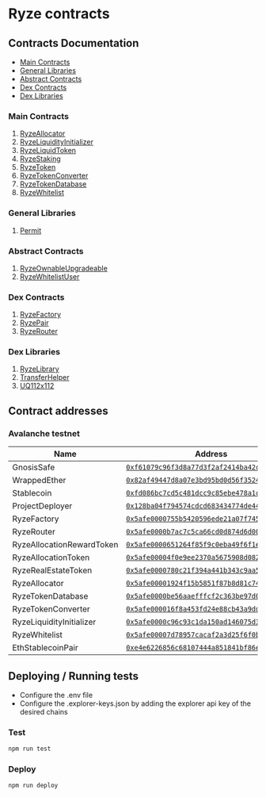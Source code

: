 # Ryze contracts

## Contracts Documentation

- [Main Contracts](#main-contracts)
- [General Libraries](#general-libraries)
- [Abstract Contracts](#abstract-contracts)
- [Dex Contracts](#dex-contracts)
- [Dex Libraries](#dex-libraries)

### Main Contracts

1. [RyzeAllocator](docs/RyzeAllocator.md)
2. [RyzeLiquidityInitializer](docs/RyzeLiquidityInitializer.md)
3. [RyzeLiquidToken](docs/RyzeLiquidToken.md)
4. [RyzeStaking](docs/RyzeStaking.md)
5. [RyzeToken](docs/RyzeToken.md)
6. [RyzeTokenConverter](docs/RyzeTokenConverter.md)
7. [RyzeTokenDatabase](docs/RyzeTokenDatabase.md)
8. [RyzeWhitelist](docs/RyzeWhitelist.md)

### General Libraries

1. [Permit](docs/libraries/Permit.md)

### Abstract Contracts

1. [RyzeOwnableUpgradeable](docs/abstract/RyzeOwnableUpgradeable.md)
2. [RyzeWhitelistUser](docs/abstract/RyzeWhitelistUser.md)

### Dex Contracts

1. [RyzeFactory](docs/dex/RyzeFactory.md)
2. [RyzePair](docs/dex/RyzePair.md)
3. [RyzeRouter](docs/dex/RyzeRouter.md)

### Dex Libraries

1. [RyzeLibrary](docs/dex/libraries/RyzeLibrary.md)
2. [TransferHelper](docs/dex/libraries/TransferHelper.md)
3. [UQ112x112](docs/dex/libraries/UQ112x112.md)

## Contract addresses

### Avalanche testnet

| Name                        | Address                                                                                                                | 
|-----------------------------|------------------------------------------------------------------------------------------------------------------------| 
| GnosisSafe                  | [`0xf61079c96f3d8a77d3f2af2414ba42cf3a013638`](https://arbiscan.io/address/0xf61079c96f3d8a77d3f2af2414ba42cf3a013638) | 
| WrappedEther                | [`0x82af49447d8a07e3bd95bd0d56f35241523fbab1`](https://arbiscan.io/address/0x82af49447d8a07e3bd95bd0d56f35241523fbab1) | 
| Stablecoin                  | [`0xfd086bc7cd5c481dcc9c85ebe478a1c0b69fcbb9`](https://arbiscan.io/address/0xfd086bc7cd5c481dcc9c85ebe478a1c0b69fcbb9) | 
| ProjectDeployer             | [`0x128ba04f794574cdcd683434774de447e938911d`](https://arbiscan.io/address/0x128ba04f794574cdcd683434774de447e938911d) | 
| RyzeFactory                 | [`0x5afe0000755b5420596ede21a07f745c9414c1a0`](https://arbiscan.io/address/0x5afe0000755b5420596ede21a07f745c9414c1a0) | 
| RyzeRouter                  | [`0x5afe0000b7ac7c5ca66cd0d874d6d00b6139538b`](https://arbiscan.io/address/0x5afe0000b7ac7c5ca66cd0d874d6d00b6139538b) | 
| RyzeAllocationRewardToken   | [`0x5afe0000651264f85f9c0eba49f6f1e46c925c9a`](https://arbiscan.io/address/0x5afe0000651264f85f9c0eba49f6f1e46c925c9a) | 
| RyzeAllocationToken         | [`0x5afe00004f0e9ee2370a5675908d08276d6d1d08`](https://arbiscan.io/address/0x5afe00004f0e9ee2370a5675908d08276d6d1d08) | 
| RyzeRealEstateToken         | [`0x5afe0000780c21f394a441b343c9aa531f4a9b2e`](https://arbiscan.io/address/0x5afe0000780c21f394a441b343c9aa531f4a9b2e) | 
| RyzeAllocator               | [`0x5afe00001924f15b5851f87b8d81c7486487ce12`](https://arbiscan.io/address/0x5afe00001924f15b5851f87b8d81c7486487ce12) | 
| RyzeTokenDatabase           | [`0x5afe0000be56aaefffcf2c363be97d0abc7c3fbe`](https://arbiscan.io/address/0x5afe0000be56aaefffcf2c363be97d0abc7c3fbe) | 
| RyzeTokenConverter          | [`0x5afe000016f8a453fd24e88cb43a9ddfbc311964`](https://arbiscan.io/address/0x5afe000016f8a453fd24e88cb43a9ddfbc311964) | 
| RyzeLiquidityInitializer    | [`0x5afe0000c96c93c1da150ad146075d3086153ee9`](https://arbiscan.io/address/0x5afe0000c96c93c1da150ad146075d3086153ee9) | 
| RyzeWhitelist               | [`0x5afe00007d78957cacaf2a3d25f6f0b8369b76d6`](https://arbiscan.io/address/0x5afe00007d78957cacaf2a3d25f6f0b8369b76d6) | 
| EthStablecoinPair           | [`0xe4e6226856c68107444a851841bf86e17336d860`](https://arbiscan.io/address/0xe4e6226856c68107444a851841bf86e17336d860) | 

## Deploying / Running tests

- Configure the .env file
- Configure the .explorer-keys.json by adding the explorer api key of the desired chains

### Test

```bash
npm run test
```

### Deploy

```bash
npm run deploy
```
